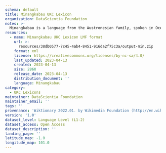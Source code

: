```yaml
---
schema: default
title: Minangkabau UKC Lexicon
organization: DataScientia Foundation
notes: >-
  Minangkabau is a language from the Austronesian family, spoken in Oceania. The UKC Lexicon of Minangkabau is represented as a lexico-semantic network. It consists of words, word senses, synsets, as well as sense-level and synset-level relationships.
resources:
  - name: Minangkabau UKC Lexicon LMF format
    url: >-
      resources/38db0577-7c45-4ab4-8451-916da2f75c3a/output-min.zip
    format: xml
    license: https://creativecommons.org/licenses/by-nc-sa/4.0/
    last_updated: 2023-04-13
    created: 2023-04-13
    size: 2860
    release_date: 2023-04-13
    distribution_document: ''
    language: Minangkabau
category:
  - UKC Lexicons
maintainer: DataScientia Foundation
maintainer_email: ''
tags: ''
provenance: 'Wiktionary 2022.01. by Wikimedia Foundation (http://en.wiktionary.org); CogNet 2.1 by Khuyagbaatar Batsuren, National University of Mongolia (http://cognet.ukc.disi.unitn.it); KinDiv: Kinship Diversity 1.0 by Temuulen Khishigsuren (http://ukc.disi.unitn.it/index.php/kinship/); Antonymy 1.0 by Gábor Bella (http://ukc.datascientia.eu); Princeton WordNet 2.1 by Princeton University (https://wordnet.princeton.edu)'
version: '1.0'
dataset_level: Language Level (L1-2)
dataset_access: Open Access
dataset_description: ''
landing_page: ''
latitude_map: -1.0
longitude_map: 101.0
---
```

